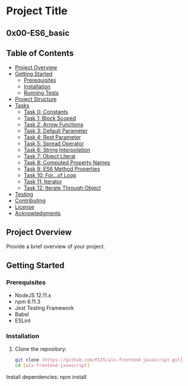 
# Project Title

## 0x00-ES6_basic

## Table of Contents

- [Project Overview](#project-overview)
- [Getting Started](#getting-started)
  - [Prerequisites](#prerequisites)
  - [Installation](#installation)
  - [Running Tests](#running-tests)
- [Project Structure](#project-structure)
- [Tasks](#tasks)
  - [Task 0: Constants](#task-0-constants)
  - [Task 1: Block Scoped](#task-1-block-scoped)
  - [Task 2: Arrow Functions](#task-2-arrow-functions)
  - [Task 3: Default Parameter](#task-3-default-parameter)
  - [Task 4: Rest Parameter](#task-4-rest-parameter)
  - [Task 5: Spread Operator](#task-5-spread-operator)
  - [Task 6: String Interpolation](#task-6-string-interpolation)
  - [Task 7: Object Literal](#task-7-object-literal)
  - [Task 8: Computed Property Names](#task-8-computed-property-names)
  - [Task 9: ES6 Method Properties](#task-9-es6-method-properties)
  - [Task 10: For...of Loop](#task-10-forof-loop)
  - [Task 11: Iterator](#task-11-iterator)
  - [Task 12: Iterate Through Object](#task-12-iterate-through-object)
- [Testing](#testing)
- [Contributing](#contributing)
- [License](#license)
- [Acknowledgments](#acknowledgments)

## Project Overview

Provide a brief overview of your project.

## Getting Started

### Prerequisites

- NodeJS 12.11.x
- npm 6.11.3
- Jest Testing Framework
- Babel
- ESLint

### Installation

1. Clone the repository:
   ```bash
   git clone [https://github.com/KSI5/alx-frontend-javascript.git]
   cd [alx-frontend-javascript]

Install dependencies:
npm install


